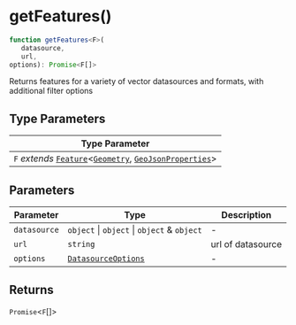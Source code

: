 # getFeatures()

```ts
function getFeatures<F>(
   datasource, 
   url, 
options): Promise<F[]>
```

Returns features for a variety of vector datasources and formats, with additional filter options

## Type Parameters

| Type Parameter |
| ------ |
| `F` *extends* [`Feature`](../interfaces/Feature.md)\<[`Geometry`](../type-aliases/Geometry.md), [`GeoJsonProperties`](../type-aliases/GeoJsonProperties.md)\> |

## Parameters

| Parameter | Type | Description |
| ------ | ------ | ------ |
| `datasource` | `object` \| `object` \| `object` & `object` | - |
| `url` | `string` | url of datasource |
| `options` | [`DatasourceOptions`](../interfaces/DatasourceOptions.md) | - |

## Returns

`Promise`\<`F`[]\>
